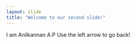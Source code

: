 ```yaml
---
layout: slide
title: "Welcome to our second slide!"
---
```

I am Anilkannan A.P 
Use the left arrow to go back!
